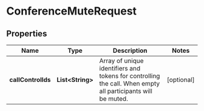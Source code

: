 # ConferenceMuteRequest

## Properties
Name | Type | Description | Notes
------------ | ------------- | ------------- | -------------
**callControlIds** | **List&lt;String&gt;** | Array of unique identifiers and tokens for controlling the call. When empty all participants will be muted. |  [optional]
